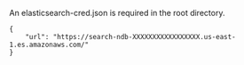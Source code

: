 An elasticsearch-cred.json is required in the root directory.

```$json
{
    "url": "https://search-ndb-XXXXXXXXXXXXXXXXX.us-east-1.es.amazonaws.com/"
}
```
